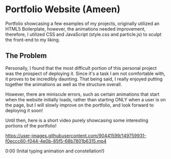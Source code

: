 # Portfolio Website (Ameen)
Portfolio showcasing a few examples of my projects, originally utilized an HTML5 Boilerplate, however, the animations needed improvement, therefore, I utilized CSS and JavaScript (style.css and particle.js) to sculpt the front-end to my liking.

## The Problem
Personally, I found that the most difficult portion of this personal project was the prospect of deploying it. Since it's a task I am not comfortable with, it proves to be incredibly daunting. That being said, I really enjoyed putting together the animations as well as the structure overall.

However, there are miniscule errors, such as certain animations that start when the website initially loads, rather than starting ONLY when a user is on the page, but I will slowly improve on the portfolio, and look forward to deploying it soon!

Until then, here is a short video purely showcasing some interesting portions of the portfolio!

https://user-images.githubusercontent.com/90441599/149759931-f0eccc60-f044-4e0b-85f5-68b7801b6315.mp4

0:00 (Inital typing animation and constellation!)
